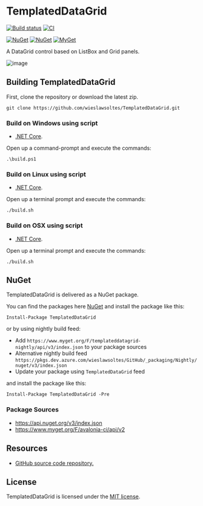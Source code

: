 # TemplatedDataGrid

[![Build status](https://dev.azure.com/wieslawsoltes/GitHub/_apis/build/status/Sources/TemplatedDataGrid)](https://dev.azure.com/wieslawsoltes/GitHub/_build/latest?definitionId=85)
[![CI](https://github.com/wieslawsoltes/TemplatedDataGrid/actions/workflows/build.yml/badge.svg)](https://github.com/wieslawsoltes/TemplatedDataGrid/actions/workflows/build.yml)

[![NuGet](https://img.shields.io/nuget/v/TemplatedDataGrid.svg)](https://www.nuget.org/packages/TemplatedDataGrid)
[![NuGet](https://img.shields.io/nuget/dt/TemplatedDataGrid.svg)](https://www.nuget.org/packages/TemplatedDataGrid)
[![MyGet](https://img.shields.io/myget/templateddatagrid-nightly/vpre/TemplatedDataGrid.svg?label=myget)](https://www.myget.org/gallery/templateddatagrid-nightly) 

A DataGrid control based on ListBox and Grid panels.

![image](https://user-images.githubusercontent.com/2297442/129415635-15da4974-1b12-42a6-a97a-71f6cf48658b.png)

## Building TemplatedDataGrid

First, clone the repository or download the latest zip.
```
git clone https://github.com/wieslawsoltes/TemplatedDataGrid.git
```

### Build on Windows using script

* [.NET Core](https://www.microsoft.com/net/download?initial-os=windows).

Open up a command-prompt and execute the commands:
```
.\build.ps1
```

### Build on Linux using script

* [.NET Core](https://www.microsoft.com/net/download?initial-os=linux).

Open up a terminal prompt and execute the commands:
```
./build.sh
```

### Build on OSX using script

* [.NET Core](https://www.microsoft.com/net/download?initial-os=macos).

Open up a terminal prompt and execute the commands:
```
./build.sh
```

## NuGet

TemplatedDataGrid is delivered as a NuGet package.

You can find the packages here [NuGet](https://www.nuget.org/packages/TemplatedDataGrid/) and install the package like this:

`Install-Package TemplatedDataGrid`

or by using nightly build feed:
* Add `https://www.myget.org/F/templateddatagrid-nightly/api/v3/index.json` to your package sources
* Alternative nightly build feed `https://pkgs.dev.azure.com/wieslawsoltes/GitHub/_packaging/Nightly/nuget/v3/index.json`
* Update your package using `TemplatedDataGrid` feed

and install the package like this:

`Install-Package TemplatedDataGrid -Pre`

### Package Sources

* https://api.nuget.org/v3/index.json
* https://www.myget.org/F/avalonia-ci/api/v2

## Resources

* [GitHub source code repository.](https://github.com/wieslawsoltes/TemplatedDataGrid)

## License

TemplatedDataGrid is licensed under the [MIT license](LICENSE.TXT).
